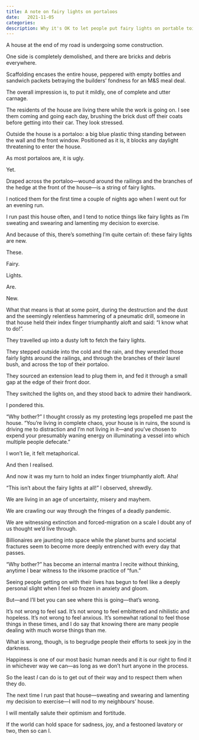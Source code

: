 ```yaml
---
title: A note on fairy lights on portaloos
date:   2021-11-05
categories:
description: Why it's OK to let people put fairy lights on portable toilets.
---
```


A house at the end of my road is undergoing some construction. 

One side is completely demolished, and there are bricks and debris everywhere. 

Scaffolding encases the entire house, peppered with empty bottles and sandwich packets betraying the builders’ fondness for an M&S meal deal.

The overall impression is, to put it mildly, one of complete and utter carnage.

The residents of the house are living there while the work is going on. I see them coming and going each day, brushing the brick dust off their coats before getting into their car. They look stressed.

Outside the house is a portaloo: a big blue plastic thing standing between the wall and the front window. Positioned as it is, it blocks any daylight threatening to enter the house.

As most portaloos are, it is ugly.

Yet.

Draped across the portaloo—wound around the railings and the branches of the hedge at the front of the house—is a string of fairy lights.

I noticed them for the first time a couple of nights ago when I went out for an evening run. 

I run past this house often, and I tend to notice things like fairy lights as I’m sweating and swearing and lamenting my decision to exercise.

And because of this, there’s something I’m quite certain of: these fairy lights are new.

These. 

Fairy. 

Lights. 

Are. 

New.

What that means is that at some point, during the destruction and the dust and the seemingly relentless hammering of a pneumatic drill, someone in that house held their index finger triumphantly aloft and said: “I know what to do!”. 

They travelled up into a dusty loft to fetch the fairy lights.

They stepped outside into the cold and the rain, and they wrestled those fairly lights around the railings, and through the branches of their laurel bush, and across the top of their portaloo. 

They sourced an extension lead to plug them in, and fed it through a small gap at the edge of their front door.

They switched the lights on, and they stood back to admire their handiwork.

I pondered this.

“Why bother?” I thought crossly as my protesting legs propelled me past the house. “You’re living in complete chaos, your house is in ruins, the sound is driving me to distraction and I’m not living in it—and you’ve chosen to expend your presumably waning energy on illuminating a vessel into which multiple people defecate.”

I won’t lie, it felt metaphorical. 

And then I realised.

And now it was my turn to hold an index finger triumphantly aloft. Aha! 

“This isn’t about the fairy lights at all!” I observed, shrewdly.

We are living in an age of uncertainty, misery and mayhem. 

We are crawling our way through the fringes of a deadly pandemic. 

We are witnessing extinction and forced-migration on a scale I doubt any of us thought we’d live through. 

Billionaires are jaunting into space while the planet burns and societal fractures seem to become more deeply entrenched with every day that passes.

“Why bother?” has become an internal mantra I recite without thinking, anytime I bear witness to the irksome practice of “fun.” 

Seeing people getting on with their lives has begun to feel like a deeply personal slight when I feel so frozen in anxiety and gloom.

But—and I’ll bet you can see where this is going—that’s wrong. 

It’s not wrong to feel sad. It’s not wrong to feel embittered and nihilistic and hopeless. It’s not wrong to feel anxious. It’s somewhat rational to feel those things in these times, and I do say that knowing there are many people dealing with much worse things than me.

What is wrong, though, is to begrudge people their efforts to seek joy in the darkness.

Happiness is one of our most basic human needs and it is our right to find it in whichever way we can—as long as we don’t hurt anyone in the process.

So the least _I_ can do is to get out of their way and to respect them when they do. 

The next time I run past that house—sweating and swearing and lamenting my decision to exercise—I will nod to my neighbours’ house. 

I will mentally salute their optimism and fortitude.

If the world can hold space for sadness, joy, and a festooned lavatory or two, then so can I.

